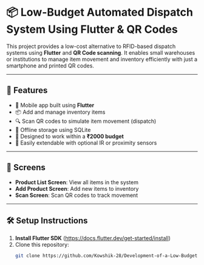 # 📦 Low-Budget Automated Dispatch System Using Flutter & QR Codes

This project provides a low-cost alternative to RFID-based dispatch systems using **Flutter** and **QR Code scanning**. It enables small warehouses or institutions to manage item movement and inventory efficiently with just a smartphone and printed QR codes.

---

## 🚀 Features

- 📱 Mobile app built using **Flutter**
- 📦 Add and manage inventory items
- 🔍 Scan QR codes to simulate item movement (dispatch)
- 🧠 Offline storage using SQLite
- 💸 Designed to work within a **₹2000 budget**
- 🧰 Easily extendable with optional IR or proximity sensors

---

## 📲 Screens

- **Product List Screen**: View all items in the system
- **Add Product Screen**: Add new items to inventory
- **Scan Screen**: Scan QR codes to track movement

---

## 🛠️ Setup Instructions

1. **Install Flutter SDK** (https://docs.flutter.dev/get-started/install)
2. Clone this repository:
   ```bash
   git clone https://github.com/Kowshik-28/Development-of-a-Low-Budget-Automated-Dispatch-System
